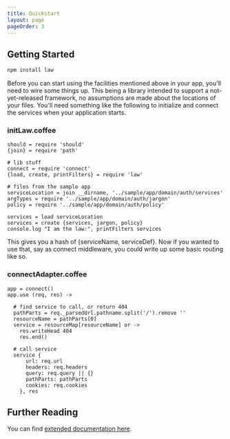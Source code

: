 ```yaml
---
title: Quickstart
layout: page
pageOrder: 3
---
```


## Getting Started

```bash
npm install law
```

Before you can start using the facilities mentioned above in your app, you'll need to wire some things up.  This being a library intended to support a not-yet-released framework, no assumptions are made about the locations of your files.  You'll need something like the following to initialize and connect the services when your application starts.

### initLaw.coffee
```coffee-script
should = require 'should'
{join} = require 'path'

# lib stuff
connect = require 'connect'
{load, create, printFilters} = require 'law'

# files from the sample app
serviceLocation = join __dirname, '../sample/app/domain/auth/services'
argTypes = require '../sample/app/domain/auth/jargon'
policy = require '../sample/app/domain/auth/policy'

services = load serviceLocation
services = create {services, jargon, policy}
console.log "I am the law:", printFilters services
```

This gives you a hash of {serviceName, serviceDef}.  Now if you wanted to use that, say as connect middleware, you could write up some basic routing like so.

### connectAdapter.coffee
```
app = connect()
app.use (req, res) ->

  # find service to call, or return 404
  pathParts = req._parsedUrl.pathname.split('/').remove ''
  resourceName = pathParts[0]
  service = resourceMap[resourceName] or ->
    res.writeHead 404
    res.end()

  # call service
  service {
      url: req.url
      headers: req.headers
      query: req.query || {}
      pathParts: pathParts
      cookies: req.cookies
    }, res

```

## Further Reading

You can find [extended documentation here](/pages/api).
